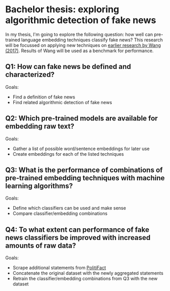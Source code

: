 # Bachelor thesis: exploring algorithmic detection of fake news
In my thesis, I'm going to explore the following question: how well can pre-trained language embedding techniques classify fake news?
This research will be focussed on applying new techniques on [earlier research by Wang (2017)](https://arxiv.org/abs/1705.00648). Results of Wang will be used as a benchmark for performance. 

## Q1: How can fake news be defined and characterized?
Goals:
* Find a definition of fake news
* Find related algorithmic detection of fake news

## Q2: Which pre-trained models are available for embedding raw text?
Goals:
* Gather a list of possible word/sentence embeddings for later use
* Create embeddings for each of the listed techniques

## Q3: What is the performance of combinations of pre-trained embedding techniques with machine learning algorithms?
Goals:
* Define which classifiers can be used and make sense
* Compare classifier/embedding combinations

## Q4: To what extent can performance of fake news classifiers be improved with increased amounts of raw data?
Goals:
* Scrape additional statements from [PolitiFact](https://www.politifact.com/)
* Concatenate the original dataset with the newly aggregated statements
* Retrain the classifier/embedding combinations from Q3 with the new dataset